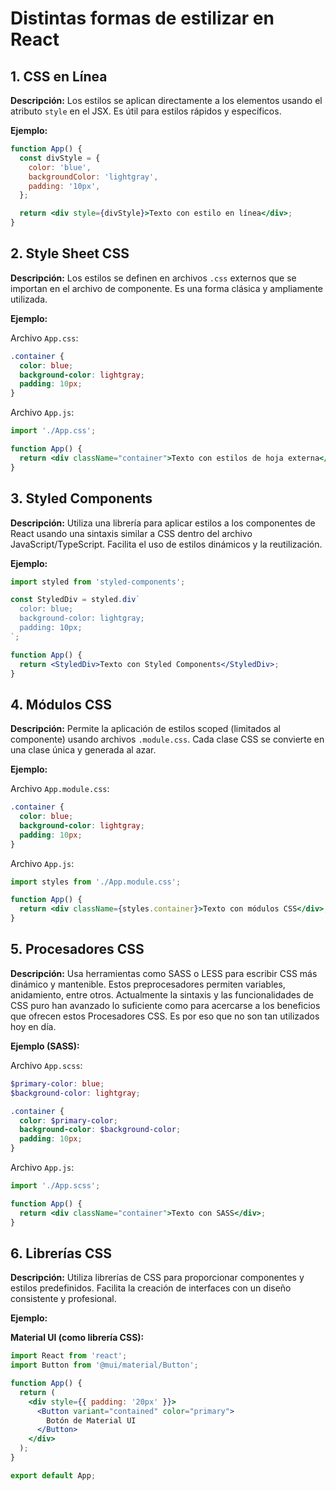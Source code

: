 # Distintas formas de estilizar en React

## 1. **CSS en Línea**

**Descripción:** Los estilos se aplican directamente a los elementos usando el atributo `style` en el JSX. Es útil para estilos rápidos y específicos.

**Ejemplo:**

```jsx
function App() {
  const divStyle = {
    color: 'blue',
    backgroundColor: 'lightgray',
    padding: '10px',
  };

  return <div style={divStyle}>Texto con estilo en línea</div>;
}
```

## 2. **Style Sheet CSS**

**Descripción:** Los estilos se definen en archivos `.css` externos que se importan en el archivo de componente. Es una forma clásica y ampliamente utilizada.

**Ejemplo:**

Archivo `App.css`:

```css
.container {
  color: blue;
  background-color: lightgray;
  padding: 10px;
}
```

Archivo `App.js`:

```jsx
import './App.css';

function App() {
  return <div className="container">Texto con estilos de hoja externa</div>;
}
```

## 3. **Styled Components**

**Descripción:** Utiliza una librería para aplicar estilos a los componentes de React usando una sintaxis similar a CSS dentro del archivo JavaScript/TypeScript. Facilita el uso de estilos dinámicos y la reutilización.

**Ejemplo:**

```jsx
import styled from 'styled-components';

const StyledDiv = styled.div`
  color: blue;
  background-color: lightgray;
  padding: 10px;
`;

function App() {
  return <StyledDiv>Texto con Styled Components</StyledDiv>;
}
```

## 4. **Módulos CSS**

**Descripción:** Permite la aplicación de estilos scoped (limitados al componente) usando archivos `.module.css`. Cada clase CSS se convierte en una clase única y generada al azar.

**Ejemplo:**

Archivo `App.module.css`:

```css
.container {
  color: blue;
  background-color: lightgray;
  padding: 10px;
}
```

Archivo `App.js`:

```jsx
import styles from './App.module.css';

function App() {
  return <div className={styles.container}>Texto con módulos CSS</div>;
}
```

## 5. **Procesadores CSS**

**Descripción:** Usa herramientas como SASS o LESS para escribir CSS más dinámico y mantenible. Estos preprocesadores permiten variables, anidamiento, entre otros. Actualmente la sintaxis y las funcionalidades de CSS puro han avanzado lo suficiente como para acercarse a los beneficios que ofrecen estos Procesadores CSS. Es por eso que no son tan utilizados hoy en día.

**Ejemplo (SASS):**

Archivo `App.scss`:

```scss
$primary-color: blue;
$background-color: lightgray;

.container {
  color: $primary-color;
  background-color: $background-color;
  padding: 10px;
}
```

Archivo `App.js`:

```jsx
import './App.scss';

function App() {
  return <div className="container">Texto con SASS</div>;
}
```

## 6. **Librerías CSS**

**Descripción:** Utiliza librerías de CSS para proporcionar componentes y estilos predefinidos. Facilita la creación de interfaces con un diseño consistente y profesional.

**Ejemplo:**

**Material UI (como librería CSS):**

```jsx
import React from 'react';
import Button from '@mui/material/Button';

function App() {
  return (
    <div style={{ padding: '20px' }}>
      <Button variant="contained" color="primary">
        Botón de Material UI
      </Button>
    </div>
  );
}

export default App;
```